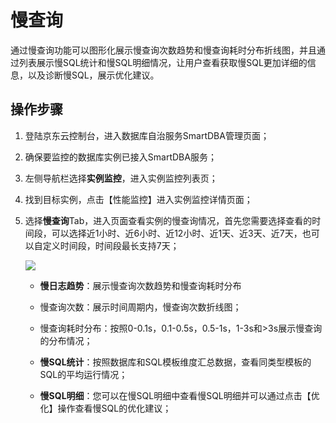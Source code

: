 # 慢查询

通过慢查询功能可以图形化展示慢查询次数趋势和慢查询耗时分布折线图，并且通过列表展示慢SQL统计和慢SQL明细情况，让用户查看获取慢SQL更加详细的信息，以及诊断慢SQL，展示优化建议。

## 操作步骤

1. 登陆京东云控制台，进入数据库自治服务SmartDBA管理页面；

2. 确保要监控的数据库实例已接入SmartDBA服务；

3. 左侧导航栏选择**实例监控**，进入实例监控列表页；

4. 找到目标实例，点击【性能监控】进入实例监控详情页面；

5. 选择**慢查询**Tab，进入页面查看实例的慢查询情况，首先您需要选择查看的时间段，可以选择近1小时、近6小时、近12小时、近1天、近3天、近7天，也可以自定义时间段，时间段最长支持7天；

   ![](../../image/SmartDBA/slow_query.png)

   * **慢日志趋势**：展示慢查询次数趋势和慢查询耗时分布
   	* 慢查询次数：展示时间周期内，慢查询次数折线图；
   	* 慢查询耗时分布：按照0-0.1s，0.1-0.5s，0.5-1s，1-3s和>3s展示慢查询的分布情况；
   	

   * **慢SQL统计**：按照数据库和SQL模板维度汇总数据，查看同类型模板的SQL的平均运行情况；
   * **慢SQL明细**：您可以在慢SQL明细中查看慢SQL明细并可以通过点击【优化】操作查看慢SQL的优化建议；




